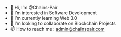 - 👋 Hi, I’m @Chains-Pair
- 👀 I’m interested in Software Development
- 🌱 I’m currently learning Web 3.0
- 💞️ I’m looking to collaborate on Blockchain Projects
- 📫 How to reach me : admin@chainspair.com

<!---
Chains-Pair/Chains-Pair is a ✨ special ✨ repository because its `README.md` (this file) appears on your GitHub profile.
You can click the Preview link to take a look at your changes.
--->
